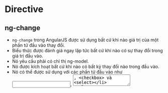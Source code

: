 # Directive

## ng-change

- `ng-change` trong AngularJS được sử dụng bất cứ khi nào giá trị của một phần tử đầu vào thay đổi. 
- Biểu thức được đánh giá ngay lập tức bất cứ khi nào có sự thay đổi trong giá trị đầu vào.
- Nó yêu cầu phải có chỉ thị ng-model. 
- Nó được kích hoạt bất cứ khi nào có bất kỳ thay đổi nào trong đầu vào.
- Nó có thể được sử dụng với các phần tử đầu vào như <input>, <textarea>, <checkbox> và <select>